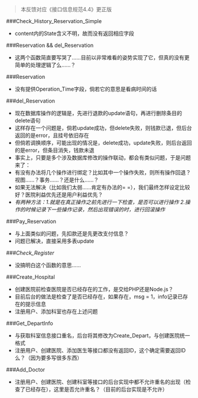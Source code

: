 > 本反馈对应《接口信息规范4.4》更正版

###Check_History_Reservation_Simple
- content内的State含义不明，故而没有返回相应字段

###Reservation && del_Reservation
- 这两个函数简直要写哭了……目前以非常难看的姿势实现了它，但真的没有更简单的处理逻辑了么……？

###Reservation
- 没有提供Operation_Time字段，倘若它的意思是看病时间的话

###del_Reservation
- 现在数据库操作的逻辑是，先进行退款的update语句，再进行删除条目的delete语句
- 这样存在一个问题是，倘若update成功，但delete失败，则钱款已退，但后台返回的是error，且挂号依旧存在
- 但倘若调换顺序，可能出现的情况是，delete成功，update失败，则后台返回的是error，但条目消失，钱款未退
- 事实上，只要是多个涉及数据库修改的操作联动，都会有类似问题，于是问题来了：
- 有没有办法将几个操作进行绑定？比如其中一个操作失败，则所有操作回退？视图……？事务……？还是什么……？
- 如果无法解决（比如我们太弱……肯定有办法的= =），我们最终怎样设定比较好？医院利益优先还是用户利益优先？
- *有两种方法：1.就是在真正操作之前先进行一下检查，是否可以进行操作 2.操作的时候记录下一些操作记录，然后出现错误的时，进行回滚操作*

###Pay_Reservation
- 与上面类似的问题，先扣款还是先更改支付信息？
- 问题已解决，直接采用多表update

###*Check_Register*
- 没搞明白这个函数的意思……

###Create_Hospital
- 创建医院前检查医院是否已经存在的工作，是交给PHP还是Node.js？
- 目前后台的做法是检查了是否已经存在，如果存在，msg = 1，info记录已存在的提示信息
- 注册用户、添加科室也存在上述问题

###Get_DepartInfo
- 与获取科室信息接口重名，后台将其修改为Create_Depart，与创建医院统一格式
- 注册用户、创建医院、添加医生等接口都没有返回ID，这个确定需要返回ID么？（因为要多写很多东西）

###Add_Doctor
- 注册用户、创建医院、创建科室等接口的后台实现中都不允许重名的出现（检查了已经存在），这里是否允许重名？（目前的后台实现是不允许）
